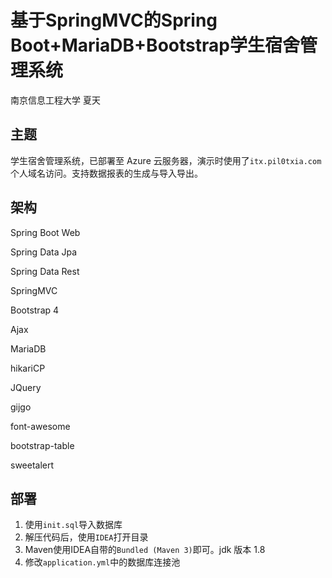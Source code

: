 # 基于SpringMVC的Spring Boot+MariaDB+Bootstrap学生宿舍管理系统

南京信息工程大学 夏天

## 主题

学生宿舍管理系统，已部署至 Azure 云服务器，演示时使用了`itx.pil0txia.com`个人域名访问。支持数据报表的生成与导入导出。

## 架构

Spring Boot Web

Spring Data Jpa

Spring Data Rest

SpringMVC

Bootstrap 4

Ajax

MariaDB

hikariCP

JQuery

gijgo

font-awesome

bootstrap-table

sweetalert

## 部署

1. 使用`init.sql`导入数据库
2. 解压代码后，使用`IDEA`打开目录
3. Maven使用IDEA自带的`Bundled (Maven 3)`即可。jdk 版本 1.8
4. 修改`application.yml`中的数据库连接池